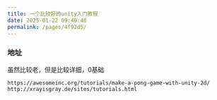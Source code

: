 ```yaml
---
title: 一个比较好的unity入门教程
date: 2025-01-22 09:40:48
permalink: /pages/4f92d5/
---
```

### 地址

虽然比较老，但是比较详细，0基础

```
https://awesomeinc.org/tutorials/make-a-pong-game-with-unity-2d/
http://xrayisgray.de/sites/tutorials.html
```

